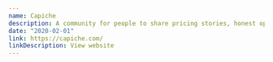 ```yaml
---
name: Capiche
description: A community for people to share pricing stories, honest opinions, and expert tips on software tools. Acquired by Vendr.
date: "2020-02-01"
link: https://capiche.com/
linkDescription: View website
---
```

